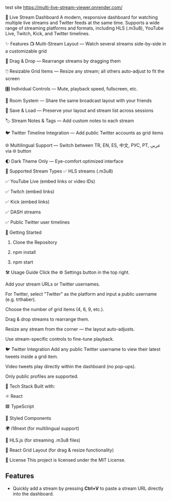 test site https://multi-live-stream-viewer.onrender.com/

🎥 Live Stream Dashboard
A modern, responsive dashboard for watching multiple live streams and Twitter feeds at the same time.
Supports a wide range of streaming platforms and formats, including HLS (.m3u8), YouTube Live, Twitch, Kick, and Twitter timelines.

✨ Features
📺 Multi-Stream Layout — Watch several streams side-by-side in a customizable grid

🔄 Drag & Drop — Rearrange streams by dragging them

🖱️ Resizable Grid Items — Resize any stream; all others auto-adjust to fit the screen

🎛️ Individual Controls — Mute, playback speed, fullscreen, etc.

🤝 Room System — Share the same broadcast layout with your friends

💾 Save & Load — Preserve your layout and stream list across sessions

🏷️ Stream Notes & Tags — Add custom notes to each stream

🐦 Twitter Timeline Integration — Add public Twitter accounts as grid items

🌐 Multilingual Support — Switch between TR, EN, ES, 中文, РУС, PT, عربي via 🌐 button

🌓 Dark Theme Only — Eye-comfort optimized interface

📡 Supported Stream Types
✅ HLS streams (.m3u8)

✅ YouTube Live (embed links or video IDs)

✅ Twitch (embed links)

✅ Kick (embed links)

✅ DASH streams

✅ Public Twitter user timelines

🚀 Getting Started
1. Clone the Repository


2.   npm install

3.   npm start


🛠 Usage Guide
Click the ⚙️ Settings button in the top right.

Add your stream URLs or Twitter usernames.

For Twitter, select "Twitter" as the platform and input a public username (e.g. trthaber).

Choose the number of grid items (4, 6, 9, etc.).

Drag & drop streams to rearrange them.

Resize any stream from the corner — the layout auto-adjusts.

Use stream-specific controls to fine-tune playback.

🐦 Twitter Integration
Add any public Twitter username to view their latest tweets inside a grid item.

Video tweets play directly within the dashboard (no pop-ups).

Only public profiles are supported.

🧱 Tech Stack
Built with:

⚛️ React

🟦 TypeScript

💅 Styled Components

🌍 i18next (for multilingual support)

📡 HLS.js (for streaming .m3u8 files)

🧩 React Grid Layout (for drag & resize functionality)

📄 License
This project is licensed under the MIT License.

## Features

- Quickly add a stream by pressing **Ctrl+V** to paste a stream URL directly into the dashboard.

